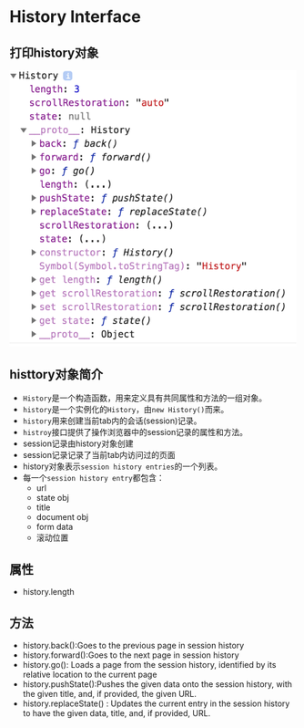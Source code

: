 # History Interface


## 打印history对象

![History Object](images/history-object.png)

## histtory对象简介
- `History`是一个构造函数，用来定义具有共同属性和方法的一组对象。
- `history`是一个实例化的`History`，由`new History()`而来。
- `history`用来创建当前tab内的会话(session)记录。
- `histroy`接口提供了操作浏览器中的session记录的属性和方法。
- session记录由history对象创建
- session记录记录了当前tab内访问过的页面
- history对象表示`session history entries`的一个列表。
- 每一个`session history entry`都包含：
  - url
  - state obj
  - title
  - document obj
  - form data
  - 滚动位置

## 属性
- history.length

## 方法
- history.back():Goes to the previous page in session history
- history.forward():Goes to the next page in session history
- history.go(): Loads a page from the session history, identified by its relative location to the current page
- history.pushState():Pushes the given data onto the session history, with the given title, and, if provided, the given URL.
- history.replaceState() : Updates the current entry in the session history to have the given data, title, and, if provided, URL.
